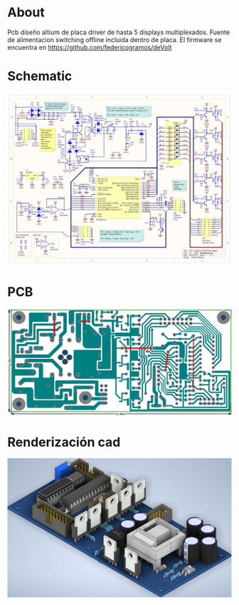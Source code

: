 # About
Pcb diseño altium de placa driver de hasta 5 displays multiplexados.
Fuente de alimentacion switching offline incluida dentro de placa.
El firmware se encuentra en https://github.com/federicogramos/deVolt

# Schematic
![alt text](https://raw.githubusercontent.com/federicogramos/led7SegDriverWithPS/main/otherFiles/sch.jpg)

# PCB
![alt text](https://raw.githubusercontent.com/federicogramos/led7SegDriverWithPS/main/otherFiles/pcb.jpg)

# Renderización cad
![alt text](https://raw.githubusercontent.com/federicogramos/led7SegDriverWithPS/main/otherFiles/cad_0.jpg)
